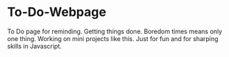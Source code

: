 # To-Do-Webpage
To Do page for reminding. Getting things done.
Boredom times means only one thing. Working on mini projects like this. 
Just for fun and for sharping skills in Javascript.